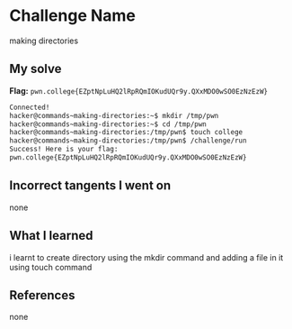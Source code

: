 # Challenge Name
making directories
## My solve
**Flag:** `pwn.college{EZptNpLuHQ2lRpRQmIOKudUQr9y.QXxMDO0wSO0EzNzEzW}`

```bash
Connected!
hacker@commands~making-directories:~$ mkdir /tmp/pwn
hacker@commands~making-directories:~$ cd /tmp/pwn
hacker@commands~making-directories:/tmp/pwn$ touch college
hacker@commands~making-directories:/tmp/pwn$ /challenge/run
Success! Here is your flag:
pwn.college{EZptNpLuHQ2lRpRQmIOKudUQr9y.QXxMDO0wSO0EzNzEzW}
```
## Incorrect tangents I went on
none

## What I learned
i learnt to create directory using the mkdir command and adding a file in it using touch command

## References 
none
